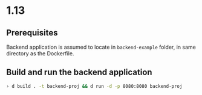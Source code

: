 # 1.13

## Prerequisites

Backend application is assumed to locate in `backend-example` folder, in same directory as the Dockerfile.

## Build and run the backend application

```sh
› d build . -t backend-proj && d run -d -p 8080:8080 backend-proj
```
